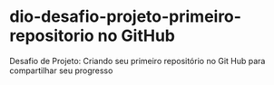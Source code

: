 # dio-desafio-projeto-primeiro-repositorio no GitHub
Desafio de Projeto: Criando seu primeiro repositório no Git Hub para compartilhar seu progresso
